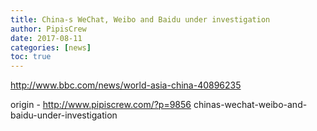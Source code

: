 ```yaml
---
title: China-s WeChat, Weibo and Baidu under investigation
author: PipisCrew
date: 2017-08-11
categories: [news]
toc: true
---
```


http://www.bbc.com/news/world-asia-china-40896235

origin - http://www.pipiscrew.com/?p=9856 chinas-wechat-weibo-and-baidu-under-investigation